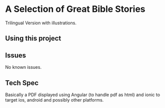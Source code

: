A Selection of Great Bible Stories
==================================

Trilingual Version with illustrations.

## Using this project

## Issues
No known issues.

## Tech Spec
Basically a PDF displayed using Angular (to handle pdf as html) and ionic to target ios, android and possibly other platforms.
